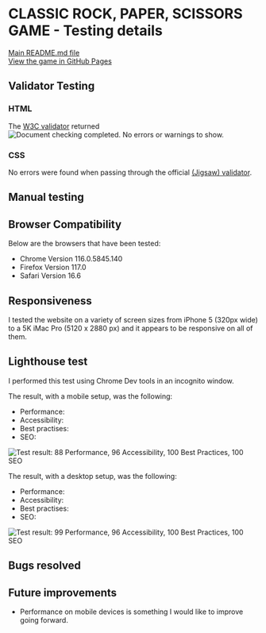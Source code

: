 # CLASSIC ROCK, PAPER, SCISSORS GAME - Testing details

[Main README.md file](README.md) <br>
[View the game in GitHub Pages](https://github.com/StefFrustagli/RockPaperScissorsGame.git)

## Validator Testing

### HTML

The [W3C validator](https://validator.w3.org/nu/?doc=https%3A%2F%2Fcode-institute-org.github.io%2Flove-running-2.0%2Findex.html) returned 
![Document checking completed. No errors or warnings to show.](https://i.ibb.co/hddrgq4/Screenshot-2023-08-29-at-20-38-56.png "Document checking completed")

### CSS

No errors were found when passing through the official [(Jigsaw) validator](https://jigsaw.w3.org/css-validator/validator.html.en).

## Manual testing



## Browser Compatibility

Below are the browsers that have been tested:

- Chrome Version 116.0.5845.140
- Firefox Version 117.0
- Safari Version 16.6

## Responsiveness

I tested the website on a variety of screen sizes from iPhone 5 (320px wide) to a 5K iMac Pro (5120 x 2880 px) and it appears to be responsive on all of them.

## Lighthouse test

I performed this test using Chrome Dev tools in an incognito window.

The result, with a mobile setup, was the following:

- Performance:
- Accessibility:
- Best practises: 
- SEO: 
  


![Test result: 88 Performance, 96 Accessibility, 100 Best Practices, 100 SEO](https:png)

The result, with a desktop setup, was the following:

- Performance: 
- Accessibility: 
- Best practises: 
- SEO: 
  
![Test result: 99 Performance, 96 Accessibility, 100 Best Practices, 100 SEO](https://.png)

## Bugs resolved


  
## Future improvements

- Performance on mobile devices is something I would like to improve going forward.
